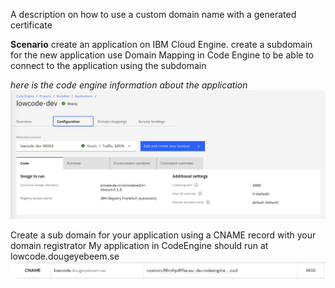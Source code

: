 A description on how to use a custom domain name with a generated certificate

**Scenario**
create an application on IBM Cloud Engine.
create a subdomain for the new application
use Domain Mapping in Code Engine to be able to connect to the application using the subdomain

*here is the code engine information about the application*
![myCodeEngineApp.png](/images/myCodeEngineApp.png)

Create a sub domain for your application using a CNAME record with your domain registrator
My application in CodeEngine should run at lowcode.dougeyebeem.se
![myDNSsetting](/images/myDNSsetting.png)
